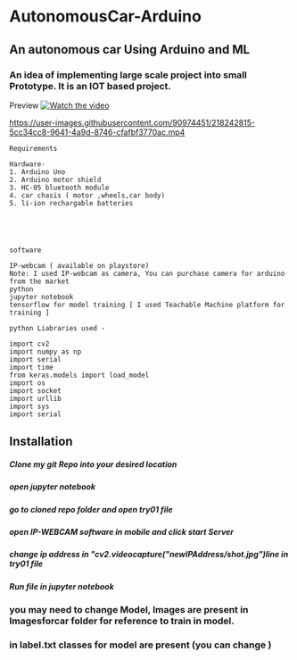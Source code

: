 # AutonomousCar-Arduino

## An autonomous car Using Arduino and ML

### An idea of implementing large scale project into small Prototype. It is an IOT based project.

Preview
[![Watch the video](https://i.imgur.com/vKb2F1B.png)](https://github.com/Abhishek00p/AutonomousCar-Arduino/blob/master/modelRunning.mp4?raw=false)


https://user-images.githubusercontent.com/90974451/218242815-5cc34cc8-9641-4a9d-8746-cfafbf3770ac.mp4


```
Requirements

Hardware-
1. Arduino Uno
2. Arduino motor shield
3. HC-05 bluetooth module
4. car chasis ( motor ,wheels,car body)
5. li-ion rechargable batteries





software

IP-webcam ( available on playstore)
Note: I used IP-webcam as camera, You can purchase camera for arduino from the market
python
jupyter notebook
tensorflow for model training [ I used Teachable Machine platform for training ]

python Liabraries used - 

import cv2
import numpy as np
import serial
import time
from keras.models import load_model
import os
import socket 
import urllib
import sys
import serial

```


## Installation
##### Clone my git Repo into your desired location
##### open jupyter notebook 
##### go to cloned repo folder and open try01 file
##### open IP-WEBCAM software in mobile and click start Server
##### change ip address in "cv2.videocapture("newIPAddress/shot.jpg")line in try01 file
##### Run file in jupyter notebook

### you may need to change Model, Images are present in Imagesforcar folder for reference to train in model. 
### in label.txt classes for model are present (you can change )
